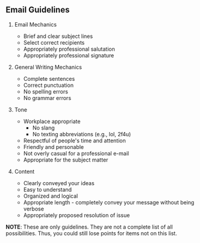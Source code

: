 Email Guidelines 
-------

1. Email Mechanics
    - Brief and clear subject lines
    - Select correct recipients
    - Appropriately professional salutation
    - Appropriately professional signature 

1. General Writing Mechanics
    - Complete sentences
    - Correct punctuation
    - No spelling errors
    - No grammar errors

1. Tone
    - Workplace appropriate
        - No slang
        - No texting abbreviations (e.g., lol, 2f4u)
    - Respectful of people's time and attention
    - Friendly and personable
    - Not overly casual for a professional e-mail
    - Appropriate for the subject matter

1. Content
    - Clearly conveyed your ideas
    - Easy to understand
    - Organized and logical
    - Appropriate length - completely convey your message without being verbose
    - Appropriately proposed resolution of issue
   
__NOTE__: These are only guidelines. They are not a complete list of all possibilities. Thus, you could still lose points for items not on this list.
